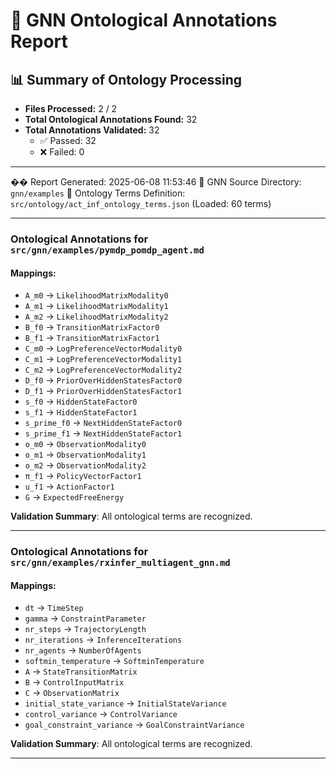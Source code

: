# 🧬 GNN Ontological Annotations Report

## 📊 Summary of Ontology Processing

- **Files Processed:** 2 / 2
- **Total Ontological Annotations Found:** 32
- **Total Annotations Validated:** 32
  - ✅ Passed: 32
  - ❌ Failed: 0

---

��️ Report Generated: 2025-06-08 11:53:46
🎯 GNN Source Directory: `gnn/examples`
📖 Ontology Terms Definition: `src/ontology/act_inf_ontology_terms.json` (Loaded: 60 terms)

---

### Ontological Annotations for `src/gnn/examples/pymdp_pomdp_agent.md`
#### Mappings:
- `A_m0` -> `LikelihoodMatrixModality0`
- `A_m1` -> `LikelihoodMatrixModality1`
- `A_m2` -> `LikelihoodMatrixModality2`
- `B_f0` -> `TransitionMatrixFactor0`
- `B_f1` -> `TransitionMatrixFactor1`
- `C_m0` -> `LogPreferenceVectorModality0`
- `C_m1` -> `LogPreferenceVectorModality1`
- `C_m2` -> `LogPreferenceVectorModality2`
- `D_f0` -> `PriorOverHiddenStatesFactor0`
- `D_f1` -> `PriorOverHiddenStatesFactor1`
- `s_f0` -> `HiddenStateFactor0`
- `s_f1` -> `HiddenStateFactor1`
- `s_prime_f0` -> `NextHiddenStateFactor0`
- `s_prime_f1` -> `NextHiddenStateFactor1`
- `o_m0` -> `ObservationModality0`
- `o_m1` -> `ObservationModality1`
- `o_m2` -> `ObservationModality2`
- `π_f1` -> `PolicyVectorFactor1`
- `u_f1` -> `ActionFactor1`
- `G` -> `ExpectedFreeEnergy`

**Validation Summary**: All ontological terms are recognized.

---

### Ontological Annotations for `src/gnn/examples/rxinfer_multiagent_gnn.md`
#### Mappings:
- `dt` -> `TimeStep`
- `gamma` -> `ConstraintParameter`
- `nr_steps` -> `TrajectoryLength`
- `nr_iterations` -> `InferenceIterations`
- `nr_agents` -> `NumberOfAgents`
- `softmin_temperature` -> `SoftminTemperature`
- `A` -> `StateTransitionMatrix`
- `B` -> `ControlInputMatrix`
- `C` -> `ObservationMatrix`
- `initial_state_variance` -> `InitialStateVariance`
- `control_variance` -> `ControlVariance`
- `goal_constraint_variance` -> `GoalConstraintVariance`

**Validation Summary**: All ontological terms are recognized.

---
